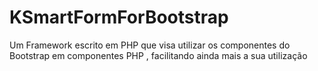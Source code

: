 KSmartFormForBootstrap
======================

Um Framework escrito em PHP que visa utilizar os componentes do Bootstrap em componentes PHP , facilitando ainda mais a sua utilização
